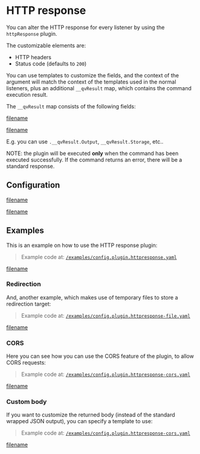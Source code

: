 # HTTP response

You can alter the HTTP response for every listener by using the `httpResponse` plugin.

The customizable elements are:

* HTTP headers
* Status code (defaults to `200`)

You can use templates to customize the fields, and the context of the argument will match the context of the templates
used in the normal listeners, plus an additional `__qvResult` map, which contains the command execution result.

The `__qvResult` map consists of the following fields:

[filename](../../pkg/listener.go ':include :type=code :fragment=exec-command-result')

[filename](../../pkg/routes.go ':include :type=code :fragment=listener-response')

E.g. you can use `.__qvResult.Output`, `__qvResult.Storage`, etc..

NOTE: the plugin will be executed **only** when the command has been executed successfully. If the command returns an
error, there will be a standard response.

## Configuration

[filename](../../pkg/plugin_http_response.go ':include :type=code :fragment=config')

[filename](../../pkg/plugin_http_response.go ':include :type=code :fragment=config-cors')

## Examples

This is an example on how to use the HTTP response plugin:

> Example code at: [`/examples/config.plugin.httpresponse.yaml`](https://github.com/cmaster11/qvalet/tree/main/examples/config.plugin.httpresponse.yaml)

[filename](../../examples/config.plugin.httpresponse.yaml ':include :type=code')

### Redirection

And, another example, which makes use of temporary files to store a redirection target:

> Example code at: [`/examples/config.plugin.httpresponse-file.yaml`](https://github.com/cmaster11/qvalet/tree/main/examples/config.plugin.httpresponse-file.yaml)

[filename](../../examples/config.plugin.httpresponse-file.yaml ':include :type=code')

### CORS

Here you can see how you can use the CORS feature of the plugin, to allow CORS requests:

> Example code at: [`/examples/config.plugin.httpresponse-cors.yaml`](https://github.com/cmaster11/qvalet/tree/main/examples/config.plugin.httpresponse-cors.yaml)

[filename](../../examples/config.plugin.httpresponse-cors.yaml ':include :type=code')

### Custom body

If you want to customize the returned body (instead of the standard wrapped JSON output), you can specify a template to use:

> Example code at: [`/examples/config.plugin.httpresponse-cors.yaml`](https://github.com/cmaster11/qvalet/tree/main/examples/config.plugin.httpresponse-body.yaml)

[filename](../../examples/config.plugin.httpresponse-body.yaml ':include :type=code')